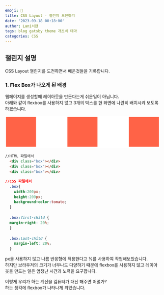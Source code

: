 ```yaml
---
emoji: 🍈
title: CSS Layout - 챌린지 도전하기
date: '2023-09-18 00:18:00'
author: Lani서현
tags: blog gatsby theme 개츠비 테마
categories: CSS 
---
```


## 챌린지 설명

CSS Layout 챌린지를 도전하면서 배운것들을 기록합니다.

### 1. Flex Box가 나오게 된 배경

웹페이지를 생성할때 레이아웃을 만든다는게 쉬운일이 아닙니다.  
아래와 같이 flexbox를 사용하지 않고 3개의 박스를 한 화면에 나란히 배치시켜 보도록 하겠습니다.
  
 ![사진](./layout1.png) 
  

```html
//HTML 파일에서
  <div class="box"></div>
  <div class="box"></div>
  <div class="box"></div>
```
```css
//CSS 파일에서
  .box{
    width:200px;
    height:200px;
    background-color:tomato;
  }

  .box:first-child {
  margin-right: 20%;
  }

  .box:last-child {
    margin-left: 20%;
  }
```
px을 사용하지 않고 나름 반응형에 적용한다고 %를 사용하여 작업해보았습니다.  
하지만 브라우저의 크기가 너무나도 다양하기 때문에 flexbox를 사용하지 않고 레이아웃을
만드는 일은 엄청난 시간과 노력을 요구합니다.
  

이렇게 우리가 하는 계산을 컴퓨터가 대신 해주면 어떨가?  
하는 생각에 flexbox가 나타나게 되었습니다.  
